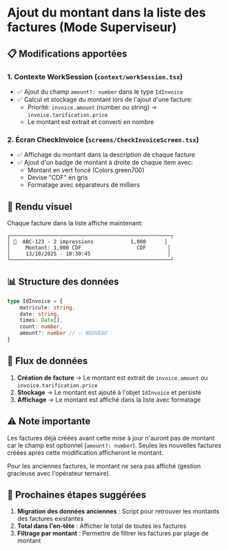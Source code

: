 # Ajout du montant dans la liste des factures (Mode Superviseur)

## 📋 Modifications apportées

### 1. **Contexte WorkSession** (`context/workSession.tsx`)
- ✅ Ajout du champ `amount?: number` dans le type `IdInvoice`
- ✅ Calcul et stockage du montant lors de l'ajout d'une facture:
  - Priorité: `invoice.amount` (number ou string) → `invoice.tarification.price`
  - Le montant est extrait et converti en nombre

### 2. **Écran CheckInvoice** (`screens/CheckInvoiceScreen.tsx`)
- ✅ Affichage du montant dans la description de chaque facture
- ✅ Ajout d'un badge de montant à droite de chaque item avec:
  - Montant en vert foncé (Colors.green700)
  - Devise "CDF" en gris
  - Formatage avec séparateurs de milliers

## 🎨 Rendu visuel

Chaque facture dans la liste affiche maintenant:
```
┌────────────────────────────────────────────────────┐
│ 🧾  ABC-123 - 2 impressions            1,000      │
│     Montant: 1,000 CDF                  CDF       │
│     13/10/2025 - 10:30:45                         │
└────────────────────────────────────────────────────┘
```

## 📊 Structure des données

```typescript
type IdInvoice = {
    matricule: string,
    date: string,
    times: Date[],
    count: number,
    amount?: number // ✅ NOUVEAU
}
```

## 🔄 Flux de données

1. **Création de facture** → Le montant est extrait de `invoice.amount` ou `invoice.tarification.price`
2. **Stockage** → Le montant est ajouté à l'objet `IdInvoice` et persisté
3. **Affichage** → Le montant est affiché dans la liste avec formatage

## ⚠️ Note importante

Les factures déjà créées avant cette mise à jour n'auront pas de montant car le champ est optionnel (`amount?: number`). Seules les nouvelles factures créées après cette modification afficheront le montant.

Pour les anciennes factures, le montant ne sera pas affiché (gestion gracieuse avec l'opérateur ternaire).

## 🚀 Prochaines étapes suggérées

1. **Migration des données anciennes** : Script pour retrouver les montants des factures existantes
2. **Total dans l'en-tête** : Afficher le total de toutes les factures
3. **Filtrage par montant** : Permettre de filtrer les factures par plage de montant
